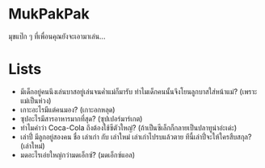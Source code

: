 # MukPakPak
มุขแป๊ก ๆ ที่เพื่อนคุณยังจะเอามาเล่น...

# Lists 
- มีเด็กอยู่คนนึงเล่นบาสอยู่เล่นจนค่ำแม่ก็มารับ ทำไมเด็กคนนั้นจึงโยนลูกบาสใส่หน้าแม่? (เพราะแม่เป็นห่วง)
- เกาะอะไรมีแต่คนมอง? (เกาะอกหลุด)
- ซุปอะไรมีสารอาหารมากที่สุด? (ซุปเปอร์มาร์เกต)
- ทำไมคำว่า Coca-Cola ถึงต้องใช้ซีตัวใหญ่? (ถ้าเป็นซีเล็กก็กลายเป็นปลาทูน่าอ่ะเด่ะ)
- เล่าปี่ มีลูกอยู่สองคน ชื่อ เล่าเก่า กับ เล่าใหม่ เล่าเก่าไปรบแล้วตาย ทีนี้เล่าปี่จะให้ใครสืบสกุล? (เล่าใหม่)
- มดอะไรเอ่ยใหญ่กว่ามดเอ็กซ์? (มดเอ็กซ์แอล)

<!-- Format : คำถาม? (คำตอบ) -->